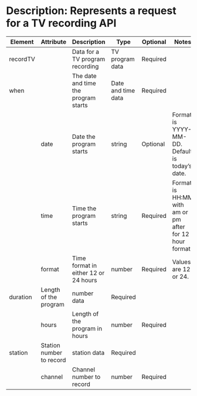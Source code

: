 
# Description: Represents a request for a TV recording API

| Element | Attribute | Description | Type | Optional | Notes |
|---|---|---|---|---|---|
| recordTV | | Data for a TV program recording | TV program data | Required | |
| when | | The date and time the program starts | Date and time data | Required | |
| | date | Date the program starts | string | Optional | Format is YYYY-MM-DD. Default is today’s date. |
| | time | Time the program starts | string | Required | Format is HH:MM with am or pm after for 12 hour format |
| | format | Time format in either 12 or 24 hours | number | Required | Values are 12 or 24. |
| duration | Length of the program | number data | Required | |
| | hours | Length of the program in hours | number | Required | |
| station | Station number to record | station data | Required | |
| | channel | Channel number to record | number | Required | |

